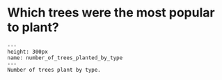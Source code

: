 # Which trees were the most popular to plant?

```{image} ../images/number_of_trees_planted_by_type.png
---
height: 300px
name: number_of_trees_planted_by_type
---
Number of trees plant by type.